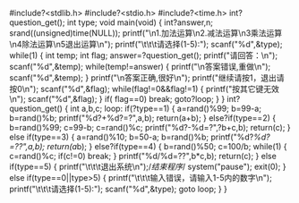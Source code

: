 #include?<stdlib.h>
#include?<stdio.h>
#include?<time.h>
int?question_get();
int type;
void main(void)
{
int?answer,n;
srand((unsigned)time(NULL));
printf("\n1.加法运算\n2.减法运算\n3乘法运算\n4除法运算\n5退出运算\n");
printf("\t\t\t请选择(1-5):");
scanf("%d",&type);
while(1)
{
int temp;
int flag;
answer=?question_get();
printf("请回答：\n");
scanf("%d",&temp);
while(temp!=answer)
{
printf("\n答案错误,重做\n");
scanf("%d",&temp);
}
printf("\n答案正确,很好\n");
printf("继续请按1，退出请按0\n");
scanf("%d",&flag);
while(flag!=0&&flag!=1)
{
printf("按其它键无效\n");
scanf("%d",&flag);
}
if( flag==0)
break;
goto?loop;
}
}
int?question_get()
{
int a,b,c;
loop: if(?type==1)
{
a=rand()%99;
b=99-a;
b=rand()%b;
printf("%d?+%d?=?",a,b);
return(a+b);
}
else?if(type==2)
{
b=rand()%99;
c=99-b;
c=rand()%c;
printf("%d?-%d=?",?b+c,b);
return(c);
}
else if(type==3)
{
a=rand()%10;
b=50-a;
b=rand()%b;
printf("%d?*%d?=??",a,b);
return(a*b);
}
else?if(type==4)
{
b=rand()%50;
c=100/b;
while(1)
{
c=rand()%c;
if(c!=0)
break;
}
printf("%d/%d=??",b*c,b);
return(c);
}
else if(type==5)
{
printf("\t\t\t退出系统\n");/*结束程序*/
system("pause");
exit(0);
}
else if(type==0||type>5)
{
printf("\t\t\t输入错误，请输入1-5内的数字\n");
printf("\t\t\t请选择(1-5):");
scanf("%d",&type);
goto loop;
}
}
